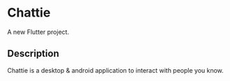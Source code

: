 # Chattie

A new Flutter project.

## Description

Chattie is a desktop & android application to interact with people you know.
